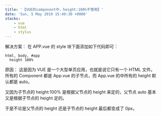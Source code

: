 ```yaml
---
title: '【VUE的component中，height:100%不管用】'
date: 'Sun, 5 May 2019 15:49:30 +0800'
stacks:
    - vue
    - html
    - stylus
---
```


解决方案：
在 APP.vue 的 style 块下面添加如下代码即可：
```
html, body, #app
  height 100%
```
原因：
这是因为 VUE 是一个大型单页应用，也就是说它只有一个 HTML 文件。
所有的 Component 都是 App.vue 的子节点，而 App.vue 的中所有的 height 默认都是 auto。

又因为子节点的 height:100% 是根据父节点的 height 来定的，父节点 auto 基本又是根据子节点的 height 定的。

于是不论是父节点的 height 还是子节点的 height 最后都变成了 0px。


